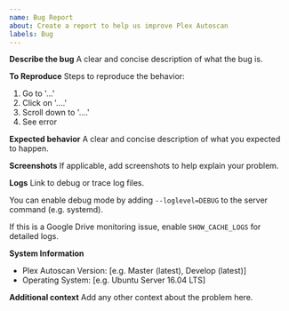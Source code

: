 ```yaml
---
name: Bug Report
about: Create a report to help us improve Plex Autoscan
labels: Bug
---
```


**Describe the bug**
A clear and concise description of what the bug is.

**To Reproduce**
Steps to reproduce the behavior:
1. Go to '...'
2. Click on '....'
3. Scroll down to '....'
4. See error

**Expected behavior**
A clear and concise description of what you expected to happen.

**Screenshots**
If applicable, add screenshots to help explain your problem.

**Logs**
Link to debug or trace log files.

You can enable debug mode by adding `--loglevel=DEBUG` to the server command (e.g. systemd).

If this is a Google Drive monitoring issue, enable `SHOW_CACHE_LOGS` for detailed logs.

**System Information**

 - Plex Autoscan Version: [e.g. Master (latest), Develop (latest)]
 - Operating System: [e.g. Ubuntu Server 16.04 LTS]

**Additional context**
Add any other context about the problem here.
